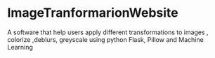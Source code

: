 # ImageTranformarionWebsite
A software that help users apply different transformations to images , colorize ,deblurs, greyscale using python Flask, Pillow and Machine Learning
